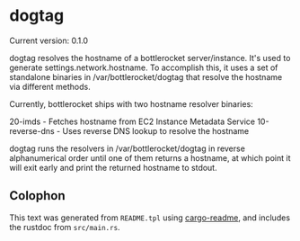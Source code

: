# dogtag

Current version: 0.1.0

dogtag resolves the hostname of a bottlerocket server/instance. It's used to generate settings.network.hostname. To accomplish this, it uses a set of standalone binaries in /var/bottlerocket/dogtag that resolve the hostname via different methods.

Currently, bottlerocket ships with two hostname resolver binaries:

20-imds - Fetches hostname from EC2 Instance Metadata Service
10-reverse-dns - Uses reverse DNS lookup to resolve the hostname

dogtag runs the resolvers in /var/bottlerocket/dogtag in reverse alphanumerical order until one of them returns a hostname, at which point it will exit early and print the returned hostname to stdout.

## Colophon

This text was generated from `README.tpl` using [cargo-readme](https://crates.io/crates/cargo-readme), and includes the rustdoc from `src/main.rs`.
